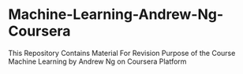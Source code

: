 # Machine-Learning-Andrew-Ng-Coursera
 This Repository Contains Material For Revision Purpose of the Course Machine Learning by Andrew Ng on Coursera Platform
